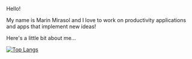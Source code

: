 Hello! 

My name is Marin Mirasol and I love to work on productivity applications and apps that implement new ideas!

Here's a little bit about me...

[![Top Langs](https://github-readme-stats.vercel.app/api/top-langs/?username=mmirasol17&layout=compact&theme=dracula&langs_count=8)](https://github.com/anuraghazra/github-readme-stats)

<!--
**mmirasol17/mmirasol17** is a ✨ _special_ ✨ repository because its `README.md` (this file) appears on your GitHub profile.

Here are some ideas to get you started:

- 🔭 I’m currently working on ...
- 🌱 I’m currently learning ...
- 👯 I’m looking to collaborate on ...
- 🤔 I’m looking for help with ...
- 💬 Ask me about ...
- 📫 How to reach me: ...
- 😄 Pronouns: ...
- ⚡ Fun fact: ...
-->
